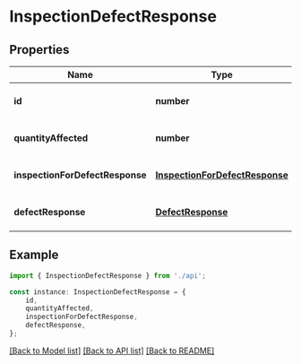 # InspectionDefectResponse


## Properties

Name | Type | Description | Notes
------------ | ------------- | ------------- | -------------
**id** | **number** |  | [optional] [default to undefined]
**quantityAffected** | **number** |  | [optional] [default to undefined]
**inspectionForDefectResponse** | [**InspectionForDefectResponse**](InspectionForDefectResponse.md) |  | [optional] [default to undefined]
**defectResponse** | [**DefectResponse**](DefectResponse.md) |  | [optional] [default to undefined]

## Example

```typescript
import { InspectionDefectResponse } from './api';

const instance: InspectionDefectResponse = {
    id,
    quantityAffected,
    inspectionForDefectResponse,
    defectResponse,
};
```

[[Back to Model list]](../README.md#documentation-for-models) [[Back to API list]](../README.md#documentation-for-api-endpoints) [[Back to README]](../README.md)
